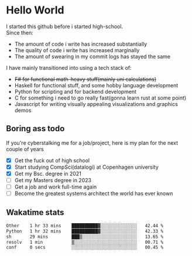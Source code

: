 # Hello World

I started this github before i started high-school.  
Since then:
- The amount of code i write has increased substantially
- The quality of code i write has increased marginally
- The amount of swearing in my commit logs has stayed the same

I have mainly transitioned into using a tech stack of:
- ~~F# for functional math-heavy stuff(mainly uni calculations)~~
- Haskell for functional stuff, and some hobby language development
- Python for scripting and for backend development
- C for something i need to go really fast(gonna learn rust at some point)
- Javascript for writing visually appealing visualizations and graphics demos

## Boring ass todo
If you're cyberstalking me for a job/project, here is my plan for the next couple of years
- [x] Get the fuck out of high school
- [x] Start studying CompSci(datalogi) at Copenhagen university
- [x] Get my Bsc. degree in 2021
- [ ] Get my Masters degree in 2023
- [ ] Get a job and work full-time again
- [ ] Become the greatest systems architect the world has ever known

## Wakatime stats
<!--START_SECTION:waka-->

```txt
Other    1 hr 33 mins    ██████████▓░░░░░░░░░░░░░░   42.44 %
Python   1 hr 32 mins    ██████████▓░░░░░░░░░░░░░░   42.33 %
sh       29 mins         ███▒░░░░░░░░░░░░░░░░░░░░░   13.65 %
resolv   1 min           ▒░░░░░░░░░░░░░░░░░░░░░░░░   00.71 %
conf     0 secs          ░░░░░░░░░░░░░░░░░░░░░░░░░   00.45 %
```

<!--END_SECTION:waka-->
